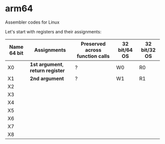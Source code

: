 # arm64
Assembler codes for Linux

Let's start with registers and their assignments:

Name 64 bit | Assignments                           | Preserved across function calls | 32 bit/64 OS | 32 bit/32 OS |
------------|---------------------------------------|---------------------------------|--------------|--------------|
X0          | **1st argument**, **return register** |  ?                              | W0           | R0           |
X1          | **2nd argument**                      |  ?                              | W1           | R1           | 
X2          |
X3          |
X4          |
X5          |
X6          |
X7          |
X8          |
